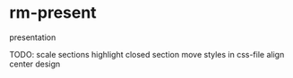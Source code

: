 rm-present
==========

presentation



TODO:
scale sections
highlight closed section
move styles in css-file
align center
design